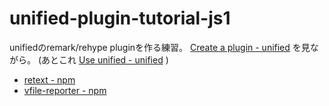 # unified-plugin-tutorial-js1

unifiedのremark/rehype pluginを作る練習。
[Create a plugin \- unified](https://unifiedjs.com/learn/guide/create-a-plugin/)
を見ながら。
(あとこれ
[Use unified - unified](https://unifiedjs.com/learn/guide/using-unified/)
)


* [retext - npm](https://www.npmjs.com/package/retext)
* [vfile-reporter - npm](https://www.npmjs.com/package/vfile-reporter)
